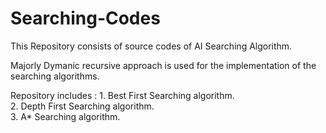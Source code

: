 # Searching-Codes

This Repository consists of source codes of AI Searching Algorithm.

Majorly Dymanic recursive approach is used for the implementation of the searching algorithms.

Repository includes :
      1. Best First Searching algorithm.  
      2. Depth First Searching algorithm.  
      3. A* Searching algorithm.  
      
